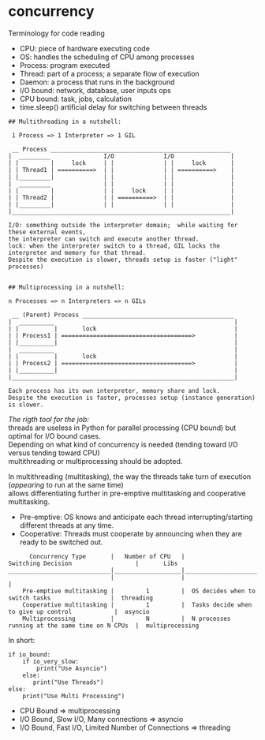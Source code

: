 # concurrency

Terminology for code reading

* CPU: piece of hardware executing code
* OS: handles the scheduling of CPU among processes
* Process: program executed
* Thread: part of a process; a separate flow of execution
* Daemon: a process that runs in the background
* I/O bound: network, database, user inputs ops
* CPU bound: task, jobs, calculation
* time.sleep() artificial delay for switching between threads

~~~
## Multithreading in a nutshell:

 1 Process => 1 Interpreter => 1 GIL 

 __ Process ___________________________________________________         
|  _________               I/O              I/O                |
| |         |     lock     | |              | |     lock       |
| | Thread1 | ==========>  | |              | | ==========>    |
| |_________|              | |              | |                |
|  _________               | |              | |                |
| |         |              | |     lock     | |                |
| | Thread2 |              | | ==========>  | |                |
| |_________|              | |              | |                |
|______________________________________________________________|

I/O: something outside the interpreter domain;  while waiting for these external events,
the interpreter can switch and execute another thread.
lock: when the interpreter switch to a thread, GIL locks the interpreter and memory for that thread.
Despite the execution is slower, threads setup is faster ("light" processes)


## Multiprocessing in a nutshell:

n Processes => n Interpreters => n GILs

 __ (Parent) Process ___________________________________________
|  __________                                                   |
| |          |       lock                                       |
| | Process1 | =====================================>           |
| |__________|                                                  |
|  __________                                                   |
| |          |       lock                                       |
| | Process2 | =====================================>           |
| |__________|                                                  |
|_______________________________________________________________|                          

Each process has its own interpreter, memory share and lock. 
Despite the execution is faster, processes setup (instance generation) is slower.
~~~


_The rigth tool for the job:_ \
threads are useless in Python for parallel processing (CPU bound) but optimal for I/O bound cases. \
Depending on what kind of concurrency is needed (tending toward I/O versus tending toward CPU) \
multithreading or multiprocessing should be adopted. 

In multithreading (multitasking), the way the threads take turn of execution (_appearing_ to run at the same time) \
allows differentiating further in pre-emptive multitasking and cooperative multitasking.
* Pre-emptive: OS knows and anticipate each thread interrupting/starting different threads at any time.
* Cooperative: Threads must cooperate by announcing when they are ready to be switched out.

~~~
      Concurrency Type       |   Number of CPU   |              Switching Decision                  |       Libs
_____________________________|___________________|__________________________________________________|___________________
                             |                   |                                                  |
    Pre-emptive multitasking |         1         |  OS decides when to switch tasks                 |  threading
    Cooperative multitasking |         1         |  Tasks decide when to give up control            |  asyncio
    Multiprocessing          |         N         |  N processes running at the same time on N CPUs  |  multiprocessing
~~~


In short:

~~~
if io_bound:
    if io_very_slow:
        print("Use Asyncio")
    else:
       print("Use Threads")
else:
    print("Use Multi Processing")
~~~

* CPU Bound => multiprocessing
* I/O Bound, Slow I/O, Many connections => asyncio
* I/O Bound, Fast I/O, Limited Number of Connections => threading
